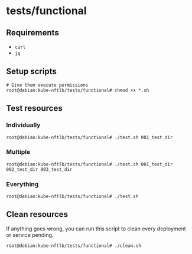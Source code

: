 # tests/functional

## Requirements

- `curl`
- `jq`

## Setup scripts

```console
# Give them execute permissions
root@debian:kube-nftlb/tests/functional# chmod +x *.sh
```

## Test resources

### Individually

```console
root@debian:kube-nftlb/tests/functional# ./test.sh 001_test_dir
```

### Multiple

```console
root@debian:kube-nftlb/tests/functional# ./test.sh 001_test_dir 002_test_dir 003_test_dir
```

### Everything

```console
root@debian:kube-nftlb/tests/functional# ./test.sh
```

## Clean resources

If anything goes wrong, you can run this script to clean every deployment or service pending.

```console
root@debian:kube-nftlb/tests/functional# ./clean.sh
```
